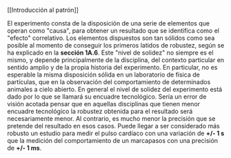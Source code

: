 [[Introducción al patrón]]

El experimento consta de la disposición de una serie de elementos que operan como "causa", para obtener un resultado que se identifica como el "efecto" correlativo. Los elementos dispuestos son tan sólidos como sea posible al momento de conseguir los primeros latidos de robustez, según se ha explicado en la **sección 1A.6**. Este "nivel de solidez" no siempre es el mismo, y depende principalmente de la disciplina, del contexto particular en sentido amplio y de la propia historia del experimento. En particular, no es esperable la misma disposición sólida en un laboratorio de física de partículas, que en la observación del comportamiento de determinados animales a cielo abierto. En general el nivel de solidez del experimento está dado por lo que se llamará su encuadre tecnológico. Sería un error de visión acotada pensar que en aquellas disciplinas que tienen menor encuadre tecnológico la robustez obtenida para el resultado será necesariamente menor. Al contrario, es mucho menor la precisión que se pretende del resultado en esos casos. Puede llegar a ser considerado más robusto un estudio para medir el pulso cardíaco con una variación de **+/- 1 s** que la medición del comportamiento de un marcapasos con una precisión de **+/- 1 ms**. 